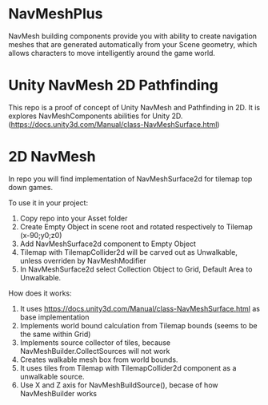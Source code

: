 # NavMeshPlus

NavMesh building components provide you with ability to create navigation meshes that are generated automatically from your Scene
geometry, which allows characters to move intelligently around the game world.

# Unity NavMesh 2D Pathfinding 

This repo is a proof of concept of Unity NavMesh and Pathfinding in 2D. It is explores NavMeshComponents abilities for Unity 2D. (https://docs.unity3d.com/Manual/class-NavMeshSurface.html)

# 2D NavMesh

In repo you will find implementation of NavMeshSurface2d for tilemap top down games.

To use it in your project:

1. Copy repo into your Asset folder 
2. Create Empty Object in scene root and rotated respectively to Tilemap (x-90;y0;z0)
3. Add NavMeshSurface2d component to Empty Object
4. Tilemap with TilemapCollider2d will be carved out as Unwalkable, unless overriden by NavMeshModifier 
5. In NavMeshSurface2d select Collection Object to Grid, Default Area to Unwalkable.

How does it works:

1. It uses https://docs.unity3d.com/Manual/class-NavMeshSurface.html as base implementation
2. Implements world bound calculation from Tilemap bounds (seems to be the same within Grid)
3. Implements source collector of tiles, because NavMeshBuilder.CollectSources will not work
4. Creates walkable mesh box from world bounds.
5. It uses tiles from Tilemap with TilemapCollider2d component as a unwalkable source.
6. Use X and Z axis for NavMeshBuildSource(), becase of how NavMeshBuilder works
